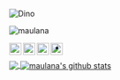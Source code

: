 ![Dino](https://raw.githubusercontent.com/maulana421/maulana421/master/dino.gif)



<p align="left"> <img src="https://komarev.com/ghpvc/?username=maulana421&label=Views&color=blue&style=plastic" alt="maulana" /> </p>


<a href="#">
  <img align="left" alt="maulana Github" width="22px" src="https://cdn.jsdelivr.net/npm/simple-icons@v3/icons/github.svg" />
</a>
<a href="#">
  <img align="left" alt="maulana Telegram" width="22px" src="https://cdn.jsdelivr.net/npm/simple-icons@v3/icons/telegram.svg" />
</a>
<a href="#">
  <img align="left" alt="maulana Instagram" width="22px" src="https://cdn.jsdelivr.net/npm/simple-icons@v3/icons/instagram.svg" />
</a>
<a href="#">
  <img align="left" alt="maulana Facebook" width="22px" src="https://cdn.jsdelivr.net/npm/simple-icons@v3/icons/facebook.svg" />
</a>
<br\>
<br\>

- 

<a href="https://github.com/maulana421">
  <img align="center" src="https://github-readme-stats.vercel.app/api/top-langs/?username=maulana421&theme=dark&hide_langs_below=1" />
</a>
<a href="https://github.com/maulana421">
 <img align="center" src="https://github-readme-stats.vercel.app/api?username=maulana421&show_icons=true&theme=white&line_height=27" alt="maulana's github stats"/>
</a>
